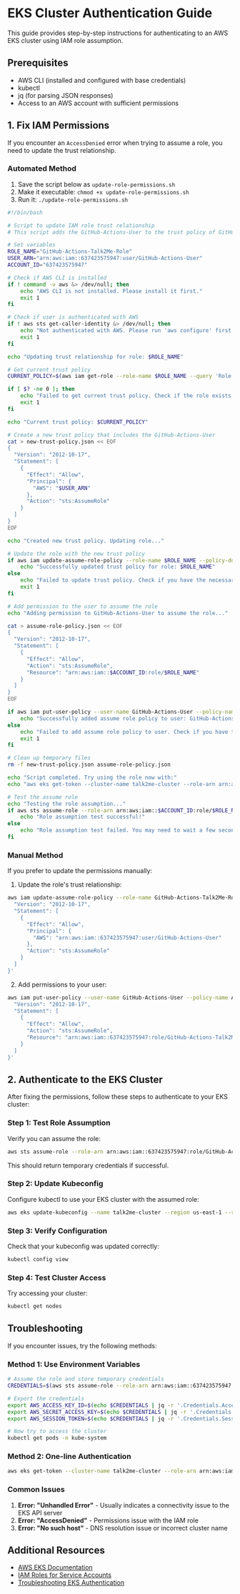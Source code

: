 # EKS Cluster Authentication Guide

This guide provides step-by-step instructions for authenticating to an AWS EKS cluster using IAM role assumption.

## Prerequisites

- AWS CLI (installed and configured with base credentials)
- kubectl
- jq (for parsing JSON responses)
- Access to an AWS account with sufficient permissions

## 1. Fix IAM Permissions

If you encounter an `AccessDenied` error when trying to assume a role, you need to update the trust relationship.

### Automated Method

1. Save the script below as `update-role-permissions.sh`
2. Make it executable: `chmod +x update-role-permissions.sh`
3. Run it: `./update-role-permissions.sh`

```bash
#!/bin/bash

# Script to update IAM role trust relationship
# This script adds the GitHub-Actions-User to the trust policy of GitHub-Actions-Talk2Me-Role

# Set variables
ROLE_NAME="GitHub-Actions-Talk2Me-Role"
USER_ARN="arn:aws:iam::637423575947:user/GitHub-Actions-User"
ACCOUNT_ID="637423575947"

# Check if AWS CLI is installed
if ! command -v aws &> /dev/null; then
    echo "AWS CLI is not installed. Please install it first."
    exit 1
fi

# Check if user is authenticated with AWS
if ! aws sts get-caller-identity &> /dev/null; then
    echo "Not authenticated with AWS. Please run 'aws configure' first."
    exit 1
fi

echo "Updating trust relationship for role: $ROLE_NAME"

# Get current trust policy
CURRENT_POLICY=$(aws iam get-role --role-name $ROLE_NAME --query 'Role.AssumeRolePolicyDocument' --output json 2>/dev/null)

if [ $? -ne 0 ]; then
    echo "Failed to get current trust policy. Check if the role exists and you have permission to view it."
    exit 1
fi

echo "Current trust policy: $CURRENT_POLICY"

# Create a new trust policy that includes the GitHub-Actions-User
cat > new-trust-policy.json << EOF
{
  "Version": "2012-10-17",
  "Statement": [
    {
      "Effect": "Allow",
      "Principal": {
        "AWS": "$USER_ARN"
      },
      "Action": "sts:AssumeRole"
    }
  ]
}
EOF

echo "Created new trust policy. Updating role..."

# Update the role with the new trust policy
if aws iam update-assume-role-policy --role-name $ROLE_NAME --policy-document file://new-trust-policy.json; then
    echo "Successfully updated trust policy for role: $ROLE_NAME"
else
    echo "Failed to update trust policy. Check if you have the necessary permissions."
    exit 1
fi

# Add permission to the user to assume the role
echo "Adding permission to GitHub-Actions-User to assume the role..."

cat > assume-role-policy.json << EOF
{
  "Version": "2012-10-17",
  "Statement": [
    {
      "Effect": "Allow",
      "Action": "sts:AssumeRole",
      "Resource": "arn:aws:iam::$ACCOUNT_ID:role/$ROLE_NAME"
    }
  ]
}
EOF

if aws iam put-user-policy --user-name GitHub-Actions-User --policy-name AssumeRolePolicy --policy-document file://assume-role-policy.json; then
    echo "Successfully added assume role policy to user: GitHub-Actions-User"
else
    echo "Failed to add assume role policy to user. Check if you have the necessary permissions."
    exit 1
fi

# Clean up temporary files
rm -f new-trust-policy.json assume-role-policy.json

echo "Script completed. Try using the role now with:"
echo "aws eks get-token --cluster-name talk2me-cluster --role-arn arn:aws:iam::$ACCOUNT_ID:role/$ROLE_NAME"

# Test the assume role
echo "Testing the role assumption..."
if aws sts assume-role --role-arn arn:aws:iam::$ACCOUNT_ID:role/$ROLE_NAME --role-session-name test-session &> /dev/null; then
    echo "Role assumption test successful!"
else
    echo "Role assumption test failed. You may need to wait a few seconds for the changes to propagate."
fi
```

### Manual Method

If you prefer to update the permissions manually:

1. Update the role's trust relationship:
```bash
aws iam update-assume-role-policy --role-name GitHub-Actions-Talk2Me-Role --policy-document '{
  "Version": "2012-10-17",
  "Statement": [
    {
      "Effect": "Allow",
      "Principal": {
        "AWS": "arn:aws:iam::637423575947:user/GitHub-Actions-User"
      },
      "Action": "sts:AssumeRole"
    }
  ]
}'
```

2. Add permissions to your user:
```bash
aws iam put-user-policy --user-name GitHub-Actions-User --policy-name AssumeRolePolicy --policy-document '{
  "Version": "2012-10-17",
  "Statement": [
    {
      "Effect": "Allow",
      "Action": "sts:AssumeRole",
      "Resource": "arn:aws:iam::637423575947:role/GitHub-Actions-Talk2Me-Role"
    }
  ]
}'
```

## 2. Authenticate to the EKS Cluster

After fixing the permissions, follow these steps to authenticate to your EKS cluster:

### Step 1: Test Role Assumption

Verify you can assume the role:
```bash
aws sts assume-role --role-arn arn:aws:iam::637423575947:role/GitHub-Actions-Talk2Me-Role --role-session-name eks-session
```

This should return temporary credentials if successful.

### Step 2: Update Kubeconfig

Configure kubectl to use your EKS cluster with the assumed role:
```bash
aws eks update-kubeconfig --name talk2me-cluster --region us-east-1 --role-arn arn:aws:iam::637423575947:role/GitHub-Actions-Talk2Me-Role
```

### Step 3: Verify Configuration

Check that your kubeconfig was updated correctly:
```bash
kubectl config view
```

### Step 4: Test Cluster Access

Try accessing your cluster:
```bash
kubectl get nodes
```

## Troubleshooting

If you encounter issues, try the following methods:

### Method 1: Use Environment Variables

```bash
# Assume the role and store temporary credentials
CREDENTIALS=$(aws sts assume-role --role-arn arn:aws:iam::637423575947:role/GitHub-Actions-Talk2Me-Role --role-session-name eks-session)

# Export the credentials
export AWS_ACCESS_KEY_ID=$(echo $CREDENTIALS | jq -r '.Credentials.AccessKeyId')
export AWS_SECRET_ACCESS_KEY=$(echo $CREDENTIALS | jq -r '.Credentials.SecretAccessKey')
export AWS_SESSION_TOKEN=$(echo $CREDENTIALS | jq -r '.Credentials.SessionToken')

# Now try to access the cluster
kubectl get pods -n kube-system
```

### Method 2: One-line Authentication

```bash
aws eks get-token --cluster-name talk2me-cluster --role-arn arn:aws:iam::637423575947:role/GitHub-Actions-Talk2Me-Role | kubectl get pods -n kube-system --token $(jq -r '.status.token' -)
```

### Common Issues

1. **Error: "Unhandled Error"** - Usually indicates a connectivity issue to the EKS API server
2. **Error: "AccessDenied"** - Permissions issue with the IAM role
3. **Error: "No such host"** - DNS resolution issue or incorrect cluster name

## Additional Resources

- [AWS EKS Documentation](https://docs.aws.amazon.com/eks/latest/userguide/what-is-eks.html)
- [IAM Roles for Service Accounts](https://docs.aws.amazon.com/eks/latest/userguide/iam-roles-for-service-accounts.html)
- [Troubleshooting EKS Authentication](https://aws.amazon.com/premiumsupport/knowledge-center/eks-api-server-unauthorized-error/)